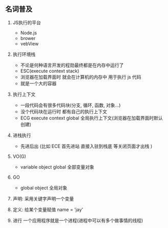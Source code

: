 ## 名词普及
1. JS执行的平台
    + Node.js
    + brower
    + vebView
2. 执行环境栈
    + 不论是何种语言开发的程勋最终都是在内存中运行了
    + ESC(execute context stack)
    + 浏览器在加载界面时 就会在计算机的内存中 用于执行 js 代码
    + 就是一个大的容器
3. 执行上下文 
    + 一段代码会有很多代码块(分支, 循环, 函数, 对象...)
    + 没个代码块在运行时 都有自己的执行上下文
    + ECG execute context global 全局执行上下文(浏览器在加载界面时默认创建)
4. 进栈执行
    + 先进后出 (比如 ECE 首先进站  直接入驻到栈底 等关闭页面才出栈 )
5. VO(G) 
    + variable object global 全部变量对象
6. GO
    + global object 全局对象 

7. 声明: 采用关键字声明一个变量
8. 定义: 给某个变量赋值 name = 'jay'


  
  
3. 进行 一个应用程序就是一个进程(进程中可以有多个做事情的线程)  

